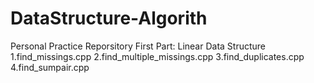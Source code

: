# DataStructure-Algorith
Personal Practice Reporsitory
First Part: Linear Data Structure 
1.find_missings.cpp
2.find_multiple_missings.cpp
3.find_duplicates.cpp
4.find_sumpair.cpp
